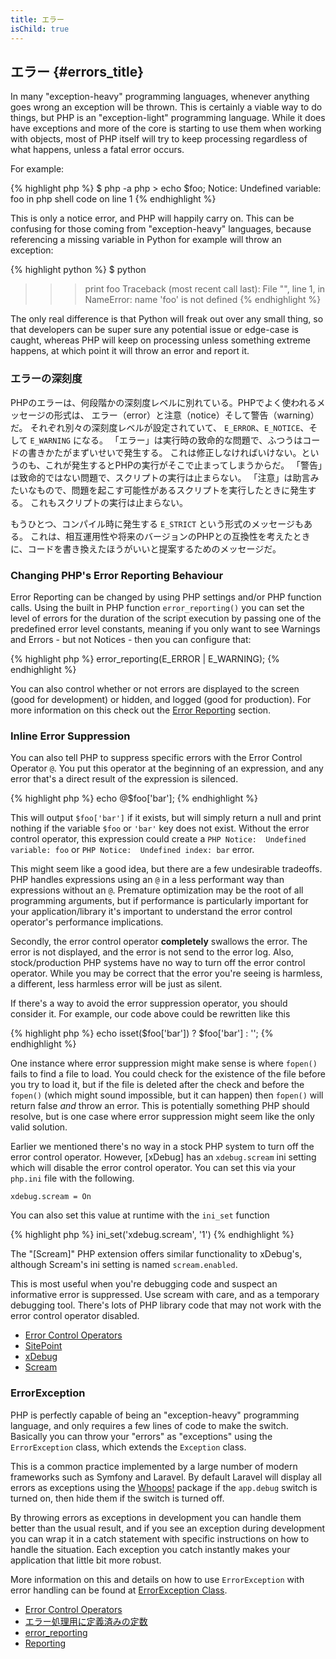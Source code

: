 ```yaml
---
title: エラー
isChild: true
---
```


## エラー {#errors_title}

In many "exception-heavy" programming languages, whenever anything goes wrong an exception will be thrown. This is 
certainly a viable way to do things, but PHP is an "exception-light" programming language. While it does have 
exceptions and more of the core is starting to use them when working with objects, most of PHP itself will try to keep
processing regardless of what happens, unless a fatal error occurs.

For example:

{% highlight php %}
$ php -a
php > echo $foo;
Notice: Undefined variable: foo in php shell code on line 1
{% endhighlight %}

This is only a notice error, and PHP will happily carry on. This can be confusing for those coming from "exception-heavy" 
languages, because referencing a missing variable in Python for example will throw an exception:

{% highlight python %}
$ python
>>> print foo
Traceback (most recent call last):
  File "<stdin>", line 1, in <module>
NameError: name 'foo' is not defined
{% endhighlight %}

The only real difference is that Python will freak out over any small thing, so that developers can be super sure any
potential issue or edge-case is caught, whereas PHP will keep on processing unless something extreme happens, at which
point it will throw an error and report it. 

### エラーの深刻度

PHPのエラーは、何段階かの深刻度レベルに別れている。PHPでよく使われるメッセージの形式は、
エラー（error）と注意（notice）そして警告（warning）だ。
それぞれ別々の深刻度レベルが設定されていて、 `E_ERROR`、`E_NOTICE`、そして `E_WARNING` になる。
「エラー」は実行時の致命的な問題で、ふつうはコードの書きかたがまずいせいで発生する。
これは修正しなければいけない。というのも、これが発生するとPHPの実行がそこで止まってしまうからだ。
「警告」は致命的ではない問題で、スクリプトの実行は止まらない。
「注意」は助言みたいなもので、問題を起こす可能性があるスクリプトを実行したときに発生する。
これもスクリプトの実行は止まらない。

もうひとつ、コンパイル時に発生する `E_STRICT` という形式のメッセージもある。
これは、相互運用性や将来のバージョンのPHPとの互換性を考えたときに、コードを書き換えたほうがいいと提案するためのメッセージだ。

### Changing PHP's Error Reporting Behaviour

Error Reporting can be changed by using PHP settings and/or PHP function calls. Using the built in PHP function 
`error_reporting()` you can set the level of errors for the duration of the script execution by passing one of the 
predefined error level constants, meaning if you only want to see Warnings and Errors - but not Notices - then 
you can configure that:

{% highlight php %}
error_reporting(E_ERROR | E_WARNING);
{% endhighlight %}

You can also control whether or not errors are displayed to the screen (good for development) or hidden, and logged 
(good for production). For more information on this check out the [Error Reporting][errorreport] section.

### Inline Error Suppression

You can also tell PHP to suppress specific errors with the Error Control Operator `@`. You put 
this operator at the beginning of an expression, and any error that's a direct result of the expression is silenced. 

{% highlight php %}
echo @$foo['bar'];
{% endhighlight %}

This will output `$foo['bar']` if it exists, but will simply return a null and print nothing if the variable `$foo` or 
`'bar'` key does not exist.  Without the error control operator, this expression could create a `PHP Notice:  Undefined variable: foo` or `PHP Notice:  Undefined index: bar` error.

This might seem like a good idea, but there are a few undesirable tradeoffs.  PHP handles expressions using an `@` in a less performant way than expressions without an `@`.  Premature optimization may be the root of all programming arguments, but if performance is particularly important for your application/library it's important to understand the error control operator's performance implications. 

Secondly, the error control operator **completely** swallows the error.  The error is not displayed, and the error is not send to the error log. Also, stock/production PHP systems have no way to turn off the error control operator. While you may be correct that the error you're seeing is harmless, a different, less harmless error will be just as silent.  

If there's a way to avoid the error suppression operator, you should consider it.  For example, our code above could be rewritten like this

{% highlight php %}
echo isset($foo['bar']) ? $foo['bar'] : '';
{% endhighlight %}

One instance where error suppression might make sense is where `fopen()` fails to find a file to load. You could check 
for the existence of the file before you try to load it, but if the file is deleted after the check and before the `fopen()` 
(which might sound impossible, but it can happen) then `fopen()` will return false _and_ throw an error. This is
potentially something PHP should resolve, but is one case where error suppression might seem like the only valid 
solution.

Earlier we mentioned there's no way in a stock PHP system to turn off the error control operator.  However, [xDebug] has an `xdebug.scream` ini setting which will disable the error control operator.  You can set this via your `php.ini` file with the following.

    xdebug.scream = On
    
You can also set this value at runtime with the `ini_set` function 

{% highlight php %}
ini_set('xdebug.scream', '1')
{% endhighlight %}

The "[Scream]" PHP extension offers similar functionality to xDebug's, although Scream's ini setting is named `scream.enabled`.

This is most useful when you're debugging code and suspect an informative error is suppressed.  Use scream with care, and as a temporary debugging tool. There's lots of PHP library code that may not work with the error control operator disabled.  


* [Error Control Operators](http://php.net/manual/en/language.operators.errorcontrol.php)
* [SitePoint](http://www.sitepoint.com/)
* [xDebug](http://xdebug.org/docs/basic) 
* [Scream](http://www.php.net/manual/en/book.scream.php)

### ErrorException

PHP is perfectly capable of being an "exception-heavy" programming language, and only requires a few lines of code to 
make the switch. Basically you can throw your "errors" as "exceptions" using the `ErrorException` class, which extends the `Exception` class.

This is a common practice implemented by a large number of modern frameworks such as Symfony and Laravel. By default 
Laravel will display all errors as exceptions using the [Whoops!] package if the `app.debug` switch is turned on, then 
hide them if the switch is turned off. 

By throwing errors as exceptions in development you can handle them better than the usual result, and if you see an 
exception during development you can wrap it in a catch statement with specific instructions on how to handle the situation. Each exception you catch instantly makes your application that little bit more robust.

More information on this and details on how to use `ErrorException` with error handling can be found at 
[ErrorException Class][errorexception]. 

* [Error Control Operators](http://php.net/manual/en/language.operators.errorcontrol.php)
* [エラー処理用に定義済みの定数](http://www.php.net/manual/ja/errorfunc.constants.php)
* [error_reporting](http://www.php.net/manual/en/function.error-reporting.php)
* [Reporting][errorreport]

[errorexception]: http://php.net/manual/en/class.errorexception.php
[errorreport]: /#error_reporting
[Whoops!]: http://filp.github.io/whoops/

